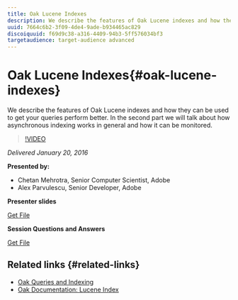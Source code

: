 ```yaml
---
title: Oak Lucene Indexes
description: We describe the features of Oak Lucene indexes and how they can be used to get your queries perform better. In the second part we will talk about how asynchronous indexing works in general and how it can be monitored.
uuid: 7664c6b2-3f09-4de4-9ade-b934465ac829
discoiquuid: f69d9c38-a316-4409-94b3-5ff576034bf3
targetaudience: target-audience advanced
---
```

# Oak Lucene Indexes{#oak-lucene-indexes}

We describe the features of Oak Lucene indexes and how they can be used to get your queries perform better. In the second part we will talk about how asynchronous indexing works in general and how it can be monitored.

>[!VIDEO](https://video.tv.adobe.com/v/19303/?quality=9)

*Delivered January 20, 2016*

**Presented by:**

* Chetan Mehrotra, Senior Computer Scientist, Adobe
* Alex Parvulescu, Senior Developer, Adobe

**Presenter slides**

[Get File](assets/aem-gems-012016-oak-lucene-indexes-async-local.pdf)

**Session Questions and Answers**

[Get File](assets/q-a-1-20-16-gem-session-oak-lucene-indexes.pdf)

## Related links {#related-links}

* [Oak Queries and Indexing](https://docs.adobe.com/docs/en/aem/6-1/deploy/platform/queries-and-indexing.html)
* [Oak Documentation: Lucene Index](https://jackrabbit.apache.org/oak/docs/query/lucene.html)